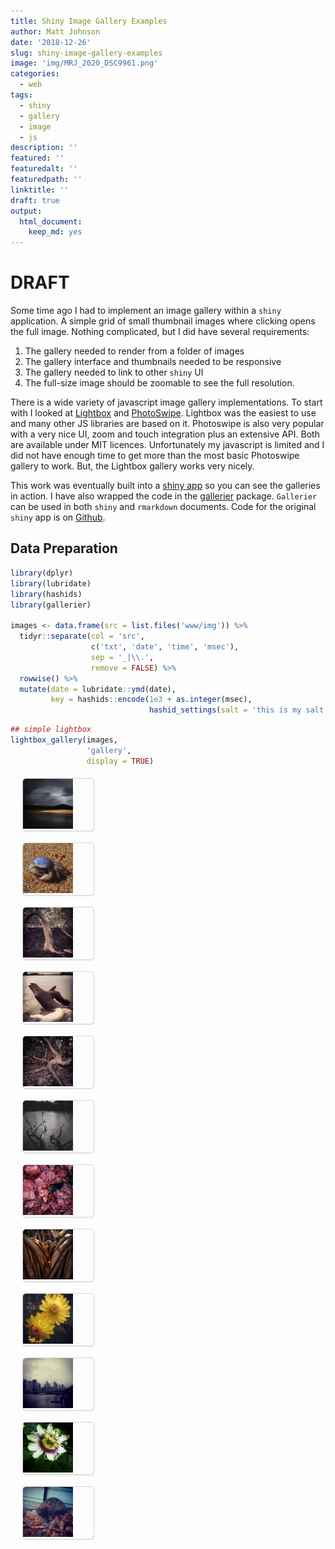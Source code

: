 ```yaml
---
title: Shiny Image Gallery Examples
author: Matt Johnson
date: '2018-12-26'
slug: shiny-image-gallery-examples
image: 'img/MRJ_2020_DSC9961.png'
categories:
  - web
tags:
  - shiny
  - gallery
  - image
  - js
description: ''
featured: ''
featuredalt: ''
featuredpath: ''
linktitle: ''
draft: true
output:
  html_document:
    keep_md: yes
---
```


# DRAFT

Some time ago I had to implement an image gallery within a `shiny` application. A simple grid of small thumbnail images where clicking opens the full image.  Nothing complicated, but I did have several requirements:

  1. The gallery needed to render from a folder of images
  2. The gallery interface and thumbnails needed to be responsive
  3. The gallery needed to link to other `shiny` UI
  4. The full-size image should be zoomable to see the full resolution.
  
There is a wide variety of javascript image gallery implementations. To start with I looked at  [Lightbox](https://lokeshdhakar.com/projects/lightbox2/) and [PhotoSwipe](http://photoswipe.com/). Lightbox was the easiest to use and many other JS libraries are based on it. Photoswipe is also very popular with a very nice UI, zoom and touch integration plus an extensive API. Both are available under MIT licences. Unfortunately my javascript is limited and I did not have enough time to get more than the most basic Photoswipe gallery to work. But, the Lightbox gallery works very nicely.

This work was eventually built into a [shiny app](https://mrjoh3.shinyapps.io/shiny-gallery-example/) so you can see the galleries in action. I have also wrapped the code in the [gallerier](https://github.com/mrjoh3/gallerier) package. `Gallerier` can be used in both `shiny` and `rmarkdown` documents. Code for the original `shiny` app is on [Github](https://github.com/mrjoh3/shiny-gallery-example).


## Data Preparation



```r
library(dplyr)
library(lubridate)
library(hashids)
library(gallerier)

images <- data.frame(src = list.files('www/img')) %>%
  tidyr::separate(col = 'src', 
                  c('txt', 'date', 'time', 'msec'), 
                  sep = '_|\\.', 
                  remove = FALSE) %>%
  rowwise() %>%
  mutate(date = lubridate::ymd(date),
         key = hashids::encode(1e3 + as.integer(msec), 
                               hashid_settings(salt = 'this is my salt')))
```

```r
## simple lightbox
lightbox_gallery(images, 
                 'gallery', 
                 display = TRUE)
```



<div style="display: TRUE;">
<div class="card-deck">
<div data-type="template" class="card">
<a id="ef8a6" href="www/img/IMG_20181019_131513_230.jpg" data-lightbox="gallery" data-title="IMG_20181019_131513_230.jpg - IMG - 17823 - 131513 - 230 - Vvm - ef8a6">
<img class="card-img-top" src="www/img/IMG_20181019_131513_230.jpg" width="80px" height="auto"/>
</a>
</div>
<div data-type="template" class="card">
<a id="ef8a6" href="www/img/IMG_20181022_160737_185.jpg" data-lightbox="gallery" data-title="IMG_20181022_160737_185.jpg - IMG - 17826 - 160737 - 185 - MQB - ef8a6">
<img class="card-img-top" src="www/img/IMG_20181022_160737_185.jpg" width="80px" height="auto"/>
</a>
</div>
<div data-type="template" class="card">
<a id="ef8a6" href="www/img/IMG_20181024_180354_405.jpg" data-lightbox="gallery" data-title="IMG_20181024_180354_405.jpg - IMG - 17828 - 180354 - 405 - rQV - ef8a6">
<img class="card-img-top" src="www/img/IMG_20181024_180354_405.jpg" width="80px" height="auto"/>
</a>
</div>
<div data-type="template" class="card">
<a id="ef8a6" href="www/img/IMG_20181024_180354_425.jpg" data-lightbox="gallery" data-title="IMG_20181024_180354_425.jpg - IMG - 17828 - 180354 - 425 - mZR - ef8a6">
<img class="card-img-top" src="www/img/IMG_20181024_180354_425.jpg" width="80px" height="auto"/>
</a>
</div>
<div data-type="template" class="card">
<a id="ef8a6" href="www/img/IMG_20181024_180354_432.jpg" data-lightbox="gallery" data-title="IMG_20181024_180354_432.jpg - IMG - 17828 - 180354 - 432 - 3LY - ef8a6">
<img class="card-img-top" src="www/img/IMG_20181024_180354_432.jpg" width="80px" height="auto"/>
</a>
</div>
<div data-type="template" class="card">
<a id="ef8a6" href="www/img/IMG_20181024_183858_737.jpg" data-lightbox="gallery" data-title="IMG_20181024_183858_737.jpg - IMG - 17828 - 183858 - 737 - WK4 - ef8a6">
<img class="card-img-top" src="www/img/IMG_20181024_183858_737.jpg" width="80px" height="auto"/>
</a>
</div>
<div data-type="template" class="card">
<a id="ef8a6" href="www/img/IMG_20181025_183729_821.jpg" data-lightbox="gallery" data-title="IMG_20181025_183729_821.jpg - IMG - 17829 - 183729 - 821 - opR - ef8a6">
<img class="card-img-top" src="www/img/IMG_20181025_183729_821.jpg" width="80px" height="auto"/>
</a>
</div>
<div data-type="template" class="card">
<a id="ef8a6" href="www/img/IMG_20181026_142940_957.jpg" data-lightbox="gallery" data-title="IMG_20181026_142940_957.jpg - IMG - 17830 - 142940 - 957 - xJEy - ef8a6">
<img class="card-img-top" src="www/img/IMG_20181026_142940_957.jpg" width="80px" height="auto"/>
</a>
</div>
<div data-type="template" class="card">
<a id="ef8a6" href="www/img/IMG_20181119_172905_259.jpg" data-lightbox="gallery" data-title="IMG_20181119_172905_259.jpg - IMG - 17854 - 172905 - 259 - zMW - ef8a6">
<img class="card-img-top" src="www/img/IMG_20181119_172905_259.jpg" width="80px" height="auto"/>
</a>
</div>
<div data-type="template" class="card">
<a id="ef8a6" href="www/img/IMG_20181213_094058_994.jpg" data-lightbox="gallery" data-title="IMG_20181213_094058_994.jpg - IMG - 17878 - 094058 - 994 - laaX - ef8a6">
<img class="card-img-top" src="www/img/IMG_20181213_094058_994.jpg" width="80px" height="auto"/>
</a>
</div>
<div data-type="template" class="card">
<a id="ef8a6" href="www/img/IMG_20181215_090527_868.jpg" data-lightbox="gallery" data-title="IMG_20181215_090527_868.jpg - IMG - 17880 - 090527 - 868 - LzX - ef8a6">
<img class="card-img-top" src="www/img/IMG_20181215_090527_868.jpg" width="80px" height="auto"/>
</a>
</div>
<div data-type="template" class="card">
<a id="ef8a6" href="www/img/IMG_20181224_194148_000.jpg" data-lightbox="gallery" data-title="IMG_20181224_194148_000.jpg - IMG - 17889 - 194148 - 000 - 5vJ - ef8a6">
<img class="card-img-top" src="www/img/IMG_20181224_194148_000.jpg" width="80px" height="auto"/>
</a>
</div>
</div>
<script>/*!
 * Lightbox v2.10.0
 * by Lokesh Dhakar
 *
 * More info:
 * http://lokeshdhakar.com/projects/lightbox2/
 *
 * Copyright 2007, 2018 Lokesh Dhakar
 * Released under the MIT license
 * https://github.com/lokesh/lightbox2/blob/master/LICENSE
 *
 * @preserve
 */
!function(a,b){"function"==typeof define&&define.amd?define(["jquery"],b):"object"==typeof exports?module.exports=b(require("jquery")):a.lightbox=b(a.jQuery)}(this,function(a){function b(b){this.album=[],this.currentImageIndex=void 0,this.init(),this.options=a.extend({},this.constructor.defaults),this.option(b)}return b.defaults={albumLabel:"Image %1 of %2",alwaysShowNavOnTouchDevices:!1,fadeDuration:600,fitImagesInViewport:!0,imageFadeDuration:600,positionFromTop:50,resizeDuration:700,showImageNumberLabel:!0,wrapAround:!1,disableScrolling:!1,sanitizeTitle:!1},b.prototype.option=function(b){a.extend(this.options,b)},b.prototype.imageCountLabel=function(a,b){return this.options.albumLabel.replace(/%1/g,a).replace(/%2/g,b)},b.prototype.init=function(){var b=this;a(document).ready(function(){b.enable(),b.build()})},b.prototype.enable=function(){var b=this;a("body").on("click","a[rel^=lightbox], area[rel^=lightbox], a[data-lightbox], area[data-lightbox]",function(c){return b.start(a(c.currentTarget)),!1})},b.prototype.build=function(){if(!(a("#lightbox").length>0)){var b=this;a('<div id="lightboxOverlay" class="lightboxOverlay"></div><div id="lightbox" class="lightbox"><div class="lb-outerContainer"><div class="lb-container"><img class="lb-image" src="data:image/gif;base64,R0lGODlhAQABAIAAAP///wAAACH5BAEAAAAALAAAAAABAAEAAAICRAEAOw==" /><div class="lb-nav"><a class="lb-prev" href="" ></a><a class="lb-next" href="" ></a></div><div class="lb-loader"><a class="lb-cancel"></a></div></div></div><div class="lb-dataContainer"><div class="lb-data"><div class="lb-details"><span class="lb-caption"></span><span class="lb-number"></span></div><div class="lb-closeContainer"><a class="lb-close"></a></div></div></div></div>').appendTo(a("body")),this.$lightbox=a("#lightbox"),this.$overlay=a("#lightboxOverlay"),this.$outerContainer=this.$lightbox.find(".lb-outerContainer"),this.$container=this.$lightbox.find(".lb-container"),this.$image=this.$lightbox.find(".lb-image"),this.$nav=this.$lightbox.find(".lb-nav"),this.containerPadding={top:parseInt(this.$container.css("padding-top"),10),right:parseInt(this.$container.css("padding-right"),10),bottom:parseInt(this.$container.css("padding-bottom"),10),left:parseInt(this.$container.css("padding-left"),10)},this.imageBorderWidth={top:parseInt(this.$image.css("border-top-width"),10),right:parseInt(this.$image.css("border-right-width"),10),bottom:parseInt(this.$image.css("border-bottom-width"),10),left:parseInt(this.$image.css("border-left-width"),10)},this.$overlay.hide().on("click",function(){return b.end(),!1}),this.$lightbox.hide().on("click",function(c){return"lightbox"===a(c.target).attr("id")&&b.end(),!1}),this.$outerContainer.on("click",function(c){return"lightbox"===a(c.target).attr("id")&&b.end(),!1}),this.$lightbox.find(".lb-prev").on("click",function(){return 0===b.currentImageIndex?b.changeImage(b.album.length-1):b.changeImage(b.currentImageIndex-1),!1}),this.$lightbox.find(".lb-next").on("click",function(){return b.currentImageIndex===b.album.length-1?b.changeImage(0):b.changeImage(b.currentImageIndex+1),!1}),this.$nav.on("mousedown",function(a){3===a.which&&(b.$nav.css("pointer-events","none"),b.$lightbox.one("contextmenu",function(){setTimeout(function(){this.$nav.css("pointer-events","auto")}.bind(b),0)}))}),this.$lightbox.find(".lb-loader, .lb-close").on("click",function(){return b.end(),!1})}},b.prototype.start=function(b){function c(a){d.album.push({alt:a.attr("data-alt"),link:a.attr("href"),title:a.attr("data-title")||a.attr("title")})}var d=this,e=a(window);e.on("resize",a.proxy(this.sizeOverlay,this)),a("select, object, embed").css({visibility:"hidden"}),this.sizeOverlay(),this.album=[];var f,g=0,h=b.attr("data-lightbox");if(h){f=a(b.prop("tagName")+'[data-lightbox="'+h+'"]');for(var i=0;i<f.length;i=++i)c(a(f[i])),f[i]===b[0]&&(g=i)}else if("lightbox"===b.attr("rel"))c(b);else{f=a(b.prop("tagName")+'[rel="'+b.attr("rel")+'"]');for(var j=0;j<f.length;j=++j)c(a(f[j])),f[j]===b[0]&&(g=j)}var k=e.scrollTop()+this.options.positionFromTop,l=e.scrollLeft();this.$lightbox.css({top:k+"px",left:l+"px"}).fadeIn(this.options.fadeDuration),this.options.disableScrolling&&a("html").addClass("lb-disable-scrolling"),this.changeImage(g)},b.prototype.changeImage=function(b){var c=this;this.disableKeyboardNav();var d=this.$lightbox.find(".lb-image");this.$overlay.fadeIn(this.options.fadeDuration),a(".lb-loader").fadeIn("slow"),this.$lightbox.find(".lb-image, .lb-nav, .lb-prev, .lb-next, .lb-dataContainer, .lb-numbers, .lb-caption").hide(),this.$outerContainer.addClass("animating");var e=new Image;e.onload=function(){var f,g,h,i,j,k;d.attr({alt:c.album[b].alt,src:c.album[b].link}),a(e),d.width(e.width),d.height(e.height),c.options.fitImagesInViewport&&(k=a(window).width(),j=a(window).height(),i=k-c.containerPadding.left-c.containerPadding.right-c.imageBorderWidth.left-c.imageBorderWidth.right-20,h=j-c.containerPadding.top-c.containerPadding.bottom-c.imageBorderWidth.top-c.imageBorderWidth.bottom-120,c.options.maxWidth&&c.options.maxWidth<i&&(i=c.options.maxWidth),c.options.maxHeight&&c.options.maxHeight<i&&(h=c.options.maxHeight),(e.width>i||e.height>h)&&(e.width/i>e.height/h?(g=i,f=parseInt(e.height/(e.width/g),10),d.width(g),d.height(f)):(f=h,g=parseInt(e.width/(e.height/f),10),d.width(g),d.height(f)))),c.sizeContainer(d.width(),d.height())},e.src=this.album[b].link,this.currentImageIndex=b},b.prototype.sizeOverlay=function(){this.$overlay.width(a(document).width()).height(a(document).height())},b.prototype.sizeContainer=function(a,b){function c(){d.$lightbox.find(".lb-dataContainer").width(g),d.$lightbox.find(".lb-prevLink").height(h),d.$lightbox.find(".lb-nextLink").height(h),d.showImage()}var d=this,e=this.$outerContainer.outerWidth(),f=this.$outerContainer.outerHeight(),g=a+this.containerPadding.left+this.containerPadding.right+this.imageBorderWidth.left+this.imageBorderWidth.right,h=b+this.containerPadding.top+this.containerPadding.bottom+this.imageBorderWidth.top+this.imageBorderWidth.bottom;e!==g||f!==h?this.$outerContainer.animate({width:g,height:h},this.options.resizeDuration,"swing",function(){c()}):c()},b.prototype.showImage=function(){this.$lightbox.find(".lb-loader").stop(!0).hide(),this.$lightbox.find(".lb-image").fadeIn(this.options.imageFadeDuration),this.updateNav(),this.updateDetails(),this.preloadNeighboringImages(),this.enableKeyboardNav()},b.prototype.updateNav=function(){var a=!1;try{document.createEvent("TouchEvent"),a=!!this.options.alwaysShowNavOnTouchDevices}catch(a){}this.$lightbox.find(".lb-nav").show(),this.album.length>1&&(this.options.wrapAround?(a&&this.$lightbox.find(".lb-prev, .lb-next").css("opacity","1"),this.$lightbox.find(".lb-prev, .lb-next").show()):(this.currentImageIndex>0&&(this.$lightbox.find(".lb-prev").show(),a&&this.$lightbox.find(".lb-prev").css("opacity","1")),this.currentImageIndex<this.album.length-1&&(this.$lightbox.find(".lb-next").show(),a&&this.$lightbox.find(".lb-next").css("opacity","1"))))},b.prototype.updateDetails=function(){var b=this;if(void 0!==this.album[this.currentImageIndex].title&&""!==this.album[this.currentImageIndex].title){var c=this.$lightbox.find(".lb-caption");this.options.sanitizeTitle?c.text(this.album[this.currentImageIndex].title):c.html(this.album[this.currentImageIndex].title),c.fadeIn("fast").find("a").on("click",function(b){void 0!==a(this).attr("target")?window.open(a(this).attr("href"),a(this).attr("target")):location.href=a(this).attr("href")})}if(this.album.length>1&&this.options.showImageNumberLabel){var d=this.imageCountLabel(this.currentImageIndex+1,this.album.length);this.$lightbox.find(".lb-number").text(d).fadeIn("fast")}else this.$lightbox.find(".lb-number").hide();this.$outerContainer.removeClass("animating"),this.$lightbox.find(".lb-dataContainer").fadeIn(this.options.resizeDuration,function(){return b.sizeOverlay()})},b.prototype.preloadNeighboringImages=function(){if(this.album.length>this.currentImageIndex+1){(new Image).src=this.album[this.currentImageIndex+1].link}if(this.currentImageIndex>0){(new Image).src=this.album[this.currentImageIndex-1].link}},b.prototype.enableKeyboardNav=function(){a(document).on("keyup.keyboard",a.proxy(this.keyboardAction,this))},b.prototype.disableKeyboardNav=function(){a(document).off(".keyboard")},b.prototype.keyboardAction=function(a){var b=a.keyCode,c=String.fromCharCode(b).toLowerCase();27===b||c.match(/x|o|c/)?this.end():"p"===c||37===b?0!==this.currentImageIndex?this.changeImage(this.currentImageIndex-1):this.options.wrapAround&&this.album.length>1&&this.changeImage(this.album.length-1):"n"!==c&&39!==b||(this.currentImageIndex!==this.album.length-1?this.changeImage(this.currentImageIndex+1):this.options.wrapAround&&this.album.length>1&&this.changeImage(0))},b.prototype.end=function(){this.disableKeyboardNav(),a(window).off("resize",this.sizeOverlay),this.$lightbox.fadeOut(this.options.fadeDuration),this.$overlay.fadeOut(this.options.fadeDuration),a("select, object, embed").css({visibility:"visible"}),this.options.disableScrolling&&a("html").removeClass("lb-disable-scrolling")},new b});
//# sourceMappingURL=lightbox.min.map</script>
<style type="text/css">

.card-deck {
  display: flex;
  justify-content: flex-start;
  flex-flow: row wrap;
  align-items: stretch;
  padding: 20px;
  border-spacing: 1.25rem 0;
}
.card-deck .card {
  /*display: block;*/
  flex-basis: 21%; /* change this value for each breakpoint*/
}
.card {
    font-size: 1em;
    overflow: hidden;
    margin: 20px;
    padding: 0;
    border: none;
    border-radius: .28571429rem;
    box-shadow: 0 1px 3px 0 #d4d4d5, 0 0 0 1px #d4d4d5;
    @media(min-width: 56rem) {
      width: 22.3333%;
    }
}

.card-block {
    font-size: 1em;
    position: relative;
    margin: 0;
    padding: 1em;
    border: none;
    border-top: 1px solid rgba(34, 36, 38, .1);
    box-shadow: none;
}

.card-img-top {
    display: block;
    width: 100%;
    height: auto;
}</style>
</div>

